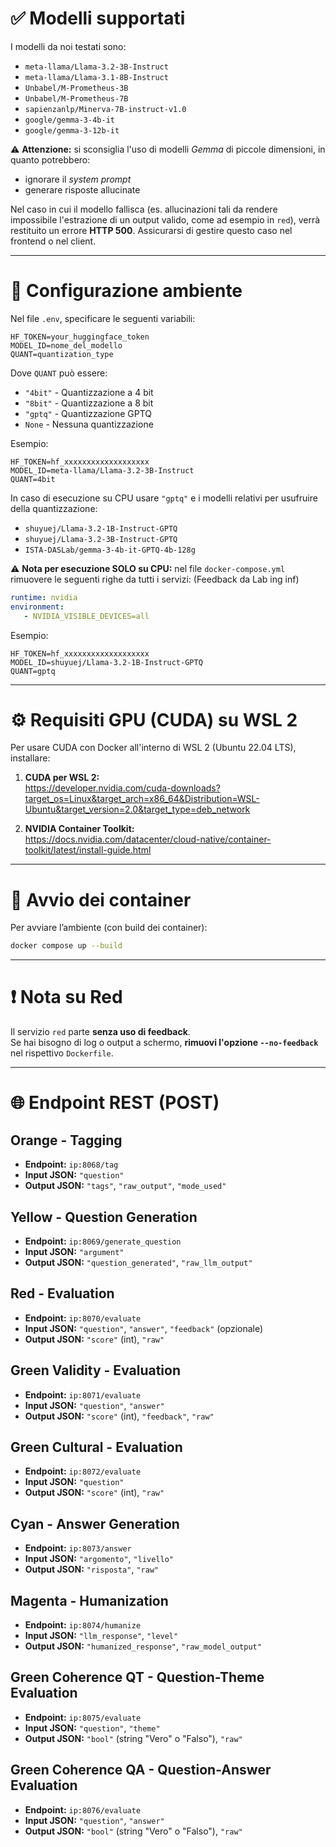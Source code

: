 # ✅ Modelli supportati

I modelli da noi testati sono:

- `meta-llama/Llama-3.2-3B-Instruct`
- `meta-llama/Llama-3.1-8B-Instruct`
- `Unbabel/M-Prometheus-3B`
- `Unbabel/M-Prometheus-7B`
- `sapienzanlp/Minerva-7B-instruct-v1.0`
- `google/gemma-3-4b-it`
- `google/gemma-3-12b-it`

⚠️ **Attenzione:** si sconsiglia l'uso di modelli *Gemma* di piccole dimensioni, in quanto potrebbero:
- ignorare il *system prompt*
- generare risposte allucinate

Nel caso in cui il modello fallisca (es. allucinazioni tali da rendere impossibile l'estrazione di un output valido, come ad esempio in `red`), verrà restituito un errore **HTTP 500**. Assicurarsi di gestire questo caso nel frontend o nel client.

---

# 🔐 Configurazione ambiente
Nel file `.env`, specificare le seguenti variabili:

```env
HF_TOKEN=your_huggingface_token
MODEL_ID=nome_del_modello
QUANT=quantization_type
```

Dove `QUANT` può essere:
- `"4bit"` - Quantizzazione a 4 bit
- `"8bit"` - Quantizzazione a 8 bit  
- `"gptq"` - Quantizzazione GPTQ
- `None` - Nessuna quantizzazione

Esempio:

```env
HF_TOKEN=hf_xxxxxxxxxxxxxxxxxxx
MODEL_ID=meta-llama/Llama-3.2-3B-Instruct
QUANT=4bit
```

In caso di esecuzione su CPU usare `"gptq"` e i modelli relativi per usufruire della quantizzazione:
- `shuyuej/Llama-3.2-1B-Instruct-GPTQ`
- `shuyuej/Llama-3.2-3B-Instruct-GPTQ`
- `ISTA-DASLab/gemma-3-4b-it-GPTQ-4b-128g`

⚠️ **Nota per esecuzione SOLO su CPU:** nel file `docker-compose.yml` rimuovere le seguenti righe da tutti i servizi: (Feedback da Lab ing inf)

```yaml
runtime: nvidia
environment:
   - NVIDIA_VISIBLE_DEVICES=all
```

Esempio:

```env
HF_TOKEN=hf_xxxxxxxxxxxxxxxxxxx
MODEL_ID=shuyuej/Llama-3.2-1B-Instruct-GPTQ
QUANT=gptq
```
---
# ⚙️ Requisiti GPU (CUDA) su WSL 2

Per usare CUDA con Docker all'interno di WSL 2 (Ubuntu 22.04 LTS), installare:

1. **CUDA per WSL 2:**  
   https://developer.nvidia.com/cuda-downloads?target_os=Linux&target_arch=x86_64&Distribution=WSL-Ubuntu&target_version=2.0&target_type=deb_network

2. **NVIDIA Container Toolkit:**  
   https://docs.nvidia.com/datacenter/cloud-native/container-toolkit/latest/install-guide.html

---

# 🚣 Avvio dei container

Per avviare l’ambiente (con build dei container):

```bash
docker compose up --build
```

---

# ❗ Nota su Red

Il servizio `red` parte **senza uso di feedback**.  
Se hai bisogno di log o output a schermo, **rimuovi l'opzione `--no-feedback`** nel rispettivo `Dockerfile`.

---

# 🌐 Endpoint REST (POST)

## Orange - Tagging
- **Endpoint:** `ip:8068/tag`
- **Input JSON:** `"question"`
- **Output JSON:** `"tags"`, `"raw_output"`, `"mode_used"`

## Yellow - Question Generation
- **Endpoint:** `ip:8069/generate_question`
- **Input JSON:** `"argument"`
- **Output JSON:** `"question_generated"`, `"raw_llm_output"`

## Red - Evaluation
- **Endpoint:** `ip:8070/evaluate`
- **Input JSON:** `"question"`, `"answer"`, `"feedback"` (opzionale)
- **Output JSON:** `"score"` (int), `"raw"`

## Green Validity - Evaluation
- **Endpoint:** `ip:8071/evaluate`
- **Input JSON:** `"question"`, `"answer"`
- **Output JSON:** `"score"` (int), `"feedback"`, `"raw"`

## Green Cultural - Evaluation
- **Endpoint:** `ip:8072/evaluate`
- **Input JSON:** `"question"`
- **Output JSON:** `"score"` (int), `"raw"`

## Cyan - Answer Generation
- **Endpoint:** `ip:8073/answer`
- **Input JSON:** `"argomento"`, `"livello"`
- **Output JSON:** `"risposta"`, `"raw"`

## Magenta - Humanization
- **Endpoint:** `ip:8074/humanize`
- **Input JSON:** `"llm_response"`, `"level"`
- **Output JSON:** `"humanized_response"`, `"raw_model_output"`

## Green Coherence QT - Question-Theme Evaluation
- **Endpoint:** `ip:8075/evaluate`
- **Input JSON:** `"question"`, `"theme"`
- **Output JSON:** `"bool"` (string "Vero" o "Falso"), `"raw"`

## Green Coherence QA - Question-Answer Evaluation
- **Endpoint:** `ip:8076/evaluate`
- **Input JSON:** `"question"`, `"answer"`
- **Output JSON:** `"bool"` (string "Vero" o "Falso"), `"raw"`
